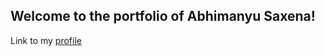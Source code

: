 ## Welcome to the portfolio of Abhimanyu Saxena!
Link to my [profile](https://abhimanyusaxenaportfolio.github.io) 
